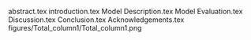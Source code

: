 abstract.tex
introduction.tex
Model Description.tex
Model Evaluation.tex
Discussion.tex
Conclusion.tex
Acknowledgements.tex
figures/Total_column1/Total_column1.png
